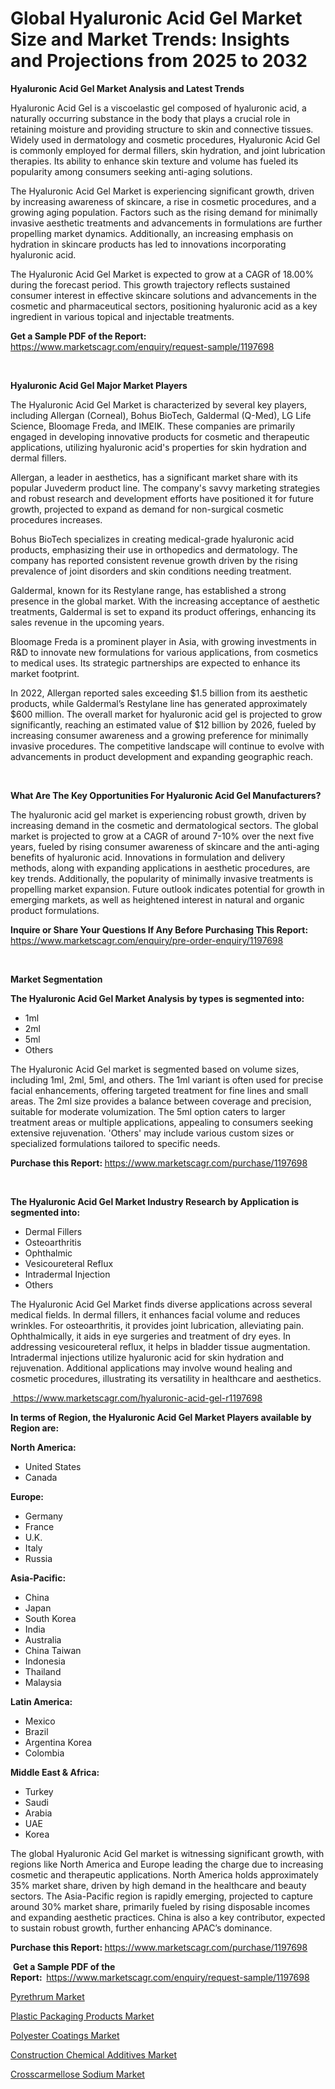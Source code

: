 <p><h1>Global Hyaluronic Acid Gel Market Size and Market Trends: Insights and Projections from 2025 to 2032</h1></p><p><strong>Hyaluronic Acid Gel Market Analysis and Latest Trends</strong></p>
<p><p>Hyaluronic Acid Gel is a viscoelastic gel composed of hyaluronic acid, a naturally occurring substance in the body that plays a crucial role in retaining moisture and providing structure to skin and connective tissues. Widely used in dermatology and cosmetic procedures, Hyaluronic Acid Gel is commonly employed for dermal fillers, skin hydration, and joint lubrication therapies. Its ability to enhance skin texture and volume has fueled its popularity among consumers seeking anti-aging solutions.</p><p>The Hyaluronic Acid Gel Market is experiencing significant growth, driven by increasing awareness of skincare, a rise in cosmetic procedures, and a growing aging population. Factors such as the rising demand for minimally invasive aesthetic treatments and advancements in formulations are further propelling market dynamics. Additionally, an increasing emphasis on hydration in skincare products has led to innovations incorporating hyaluronic acid.</p><p>The Hyaluronic Acid Gel Market is expected to grow at a CAGR of 18.00% during the forecast period. This growth trajectory reflects sustained consumer interest in effective skincare solutions and advancements in the cosmetic and pharmaceutical sectors, positioning hyaluronic acid as a key ingredient in various topical and injectable treatments.</p></p>
<p><strong>Get a Sample PDF of the Report:&nbsp;</strong> <a href="https://www.marketscagr.com/enquiry/request-sample/1197698?utm_campaign=2126&utm_medium=2&utm_source=Github&utm_content=ia&utm_term=05022025&utm_id=hyaluronic-acid-gel">https://www.marketscagr.com/enquiry/request-sample/1197698</a></p>
<p>&nbsp;</p>
<p><strong>Hyaluronic Acid Gel Major Market Players</strong></p>
<p><p>The Hyaluronic Acid Gel Market is characterized by several key players, including Allergan (Corneal), Bohus BioTech, Galdermal (Q-Med), LG Life Science, Bloomage Freda, and IMEIK. These companies are primarily engaged in developing innovative products for cosmetic and therapeutic applications, utilizing hyaluronic acid's properties for skin hydration and dermal fillers.</p><p>Allergan, a leader in aesthetics, has a significant market share with its popular Juvederm product line. The company's savvy marketing strategies and robust research and development efforts have positioned it for future growth, projected to expand as demand for non-surgical cosmetic procedures increases.</p><p>Bohus BioTech specializes in creating medical-grade hyaluronic acid products, emphasizing their use in orthopedics and dermatology. The company has reported consistent revenue growth driven by the rising prevalence of joint disorders and skin conditions needing treatment.</p><p>Galdermal, known for its Restylane range, has established a strong presence in the global market. With the increasing acceptance of aesthetic treatments, Galdermal is set to expand its product offerings, enhancing its sales revenue in the upcoming years.</p><p>Bloomage Freda is a prominent player in Asia, with growing investments in R&D to innovate new formulations for various applications, from cosmetics to medical uses. Its strategic partnerships are expected to enhance its market footprint.</p><p>In 2022, Allergan reported sales exceeding $1.5 billion from its aesthetic products, while Galdermal’s Restylane line has generated approximately $600 million. The overall market for hyaluronic acid gel is projected to grow significantly, reaching an estimated value of $12 billion by 2026, fueled by increasing consumer awareness and a growing preference for minimally invasive procedures. The competitive landscape will continue to evolve with advancements in product development and expanding geographic reach.</p></p>
<p>&nbsp;</p>
<p><strong>What Are The Key Opportunities For Hyaluronic Acid Gel Manufacturers?</strong></p>
<p><p>The hyaluronic acid gel market is experiencing robust growth, driven by increasing demand in the cosmetic and dermatological sectors. The global market is projected to grow at a CAGR of around 7-10% over the next five years, fueled by rising consumer awareness of skincare and the anti-aging benefits of hyaluronic acid. Innovations in formulation and delivery methods, along with expanding applications in aesthetic procedures, are key trends. Additionally, the popularity of minimally invasive treatments is propelling market expansion. Future outlook indicates potential for growth in emerging markets, as well as heightened interest in natural and organic product formulations.</p></p>
<p><strong>Inquire or Share Your Questions If Any Before Purchasing This Report:</strong> <a href="https://www.marketscagr.com/enquiry/pre-order-enquiry/1197698?utm_campaign=2126&utm_medium=2&utm_source=Github&utm_content=ia&utm_term=05022025&utm_id=hyaluronic-acid-gel">https://www.marketscagr.com/enquiry/pre-order-enquiry/1197698</a></p>
<p>&nbsp;</p>
<p><strong>Market Segmentation</strong></p>
<p><strong>The Hyaluronic Acid Gel Market Analysis by types is segmented into:</strong></p>
<p><ul><li>1ml</li><li>2ml</li><li>5ml</li><li>Others</li></ul></p>
<p><p>The Hyaluronic Acid Gel market is segmented based on volume sizes, including 1ml, 2ml, 5ml, and others. The 1ml variant is often used for precise facial enhancements, offering targeted treatment for fine lines and small areas. The 2ml size provides a balance between coverage and precision, suitable for moderate volumization. The 5ml option caters to larger treatment areas or multiple applications, appealing to consumers seeking extensive rejuvenation. 'Others' may include various custom sizes or specialized formulations tailored to specific needs.</p></p>
<p><strong>Purchase this Report:&nbsp;</strong><a href="https://www.marketscagr.com/purchase/1197698?utm_campaign=2126&utm_medium=2&utm_source=Github&utm_content=ia&utm_term=05022025&utm_id=hyaluronic-acid-gel">https://www.marketscagr.com/purchase/1197698</a></p>
<p>&nbsp;</p>
<p><strong>The Hyaluronic Acid Gel Market Industry Research by Application is segmented into:</strong></p>
<p><ul><li>Dermal Fillers</li><li>Osteoarthritis</li><li>Ophthalmic</li><li>Vesicoureteral Reflux</li><li>Intradermal Injection</li><li>Others</li></ul></p>
<p><p>The Hyaluronic Acid Gel Market finds diverse applications across several medical fields. In dermal fillers, it enhances facial volume and reduces wrinkles. For osteoarthritis, it provides joint lubrication, alleviating pain. Ophthalmically, it aids in eye surgeries and treatment of dry eyes. In addressing vesicoureteral reflux, it helps in bladder tissue augmentation. Intradermal injections utilize hyaluronic acid for skin hydration and rejuvenation. Additional applications may involve wound healing and cosmetic procedures, illustrating its versatility in healthcare and aesthetics.</p></p>
<p><a href="https://www.marketscagr.com/hyaluronic-acid-gel-r1197698?utm_campaign=2126&utm_medium=2&utm_source=Github&utm_content=ia&utm_term=05022025&utm_id=hyaluronic-acid-gel">&nbsp;https://www.marketscagr.com/hyaluronic-acid-gel-r1197698</a></p>
<p><strong>In terms of Region, the Hyaluronic Acid Gel Market Players available by Region are:</strong></p>
<p>
    <p> <strong> North America: </strong>
        <ul>
            <li>United States</li>
            <li>Canada</li>
        </ul>
        </p> 
    <p> <strong> Europe: </strong>
        <ul>
            <li>Germany</li>
            <li>France</li>
            <li>U.K.</li>
            <li>Italy</li>
            <li>Russia</li>
        </ul>
        </p> 
    <p> <strong> Asia-Pacific: </strong>
        <ul>
            <li>China</li>
            <li>Japan</li>
            <li>South Korea</li>
            <li>India</li>
            <li>Australia</li>
            <li>China Taiwan</li>
            <li>Indonesia</li>
            <li>Thailand</li>
            <li>Malaysia</li>
        </ul>
        </p> 
    <p> <strong> Latin America: </strong>
        <ul>
            <li>Mexico</li>
            <li>Brazil</li>
            <li>Argentina Korea</li>
            <li>Colombia</li>
        </ul>
        </p> 
    <p> <strong> Middle East & Africa: </strong>
        <ul>
            <li>Turkey</li>
            <li>Saudi</li>
            <li>Arabia</li>
            <li>UAE</li>
            <li>Korea</li>
        </ul>
    </p>
    </p>
<p><p>The global Hyaluronic Acid Gel market is witnessing significant growth, with regions like North America and Europe leading the charge due to increasing cosmetic and therapeutic applications. North America holds approximately 35% market share, driven by high demand in the healthcare and beauty sectors. The Asia-Pacific region is rapidly emerging, projected to capture around 30% market share, primarily fueled by rising disposable incomes and expanding aesthetic practices. China is also a key contributor, expected to sustain robust growth, further enhancing APAC’s dominance.</p></p>
<p><strong>Purchase this Report: </strong><a href="https://www.marketscagr.com/purchase/1197698?utm_campaign=2126&utm_medium=2&utm_source=Github&utm_content=ia&utm_term=05022025&utm_id=hyaluronic-acid-gel">https://www.marketscagr.com/purchase/1197698</a></p>
<p>&nbsp;<strong>Get a Sample PDF of the Report:&nbsp;&nbsp;</strong><a href="https://www.marketscagr.com/enquiry/request-sample/1197698?utm_campaign=2126&utm_medium=2&utm_source=Github&utm_content=ia&utm_term=05022025&utm_id=hyaluronic-acid-gel">https://www.marketscagr.com/enquiry/request-sample/1197698</a></p>
<p><strong></strong></p>
<p><p><a href="https://www.linkedin.com/pulse/detailed-examination-pyrethrum-market-macro-overview-mycmc?utm_campaign=2126&utm_medium=2&utm_source=Github&utm_content=ia&utm_term=05022025&utm_id=hyaluronic-acid-gel">Pyrethrum Market</a></p><p><a href="https://www.linkedin.com/pulse/plastic-packaging-products-market-report-in-depth-trends-l4glc?utm_campaign=2126&utm_medium=2&utm_source=Github&utm_content=ia&utm_term=05022025&utm_id=hyaluronic-acid-gel">Plastic Packaging Products Market</a></p><p><a href="https://www.linkedin.com/pulse/global-study-polyester-coatings-market-from-2025-2032-fvanc?utm_campaign=2126&utm_medium=2&utm_source=Github&utm_content=ia&utm_term=05022025&utm_id=hyaluronic-acid-gel">Polyester Coatings Market</a></p><p><a href="https://www.linkedin.com/pulse/market-dynamics-construction-chemical-additives-key-trends-5qure?utm_campaign=2126&utm_medium=2&utm_source=Github&utm_content=ia&utm_term=05022025&utm_id=hyaluronic-acid-gel">Construction Chemical Additives Market</a></p><p><a href="https://www.linkedin.com/pulse/crosscarmellose-sodium-market-demand-revenue-insights-7-cagr-x8sfe?utm_campaign=2126&utm_medium=2&utm_source=Github&utm_content=ia&utm_term=05022025&utm_id=hyaluronic-acid-gel">Crosscarmellose Sodium Market</a></p></p>
